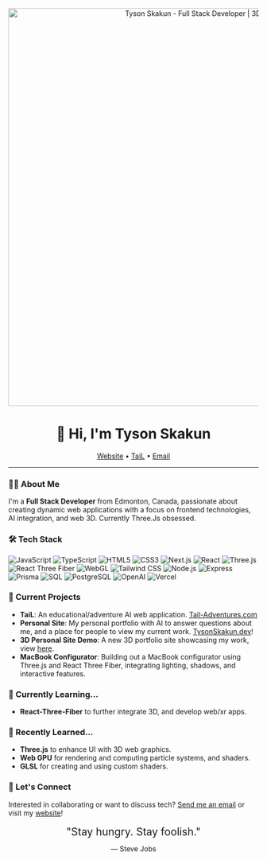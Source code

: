 <div align="center">
  <img src="https://media.licdn.com/dms/image/D5616AQGUp5NxMdI8Ug/profile-displaybackgroundimage-shrink_200_800/0/1718496161636?e=2147483647&v=beta&t=UBMCYrmkvOJf3LGZhlmPQA_pV7KYGqXCX_gHdL6V-Aw" alt="Tyson Skakun - Full Stack Developer | 3D Enthusiast" width="800">
</div>
<h1 align="center">👋 Hi, I'm Tyson Skakun</h1>
<p align="center">
  <a href="https://tysonskakun.dev">Website</a> •
  <a href="https://tail-adventures.com">TaiL</a> •
  <a href="mailto:tysonskakun@gmail.com">Email</a>
</p>


---

### 👨‍💻 About Me

I'm a **Full Stack Developer** from Edmonton, Canada, passionate about creating dynamic web applications with a focus on frontend technologies, AI integration, and web 3D. Currently Three.Js obsessed.

### 🛠 Tech Stack

![JavaScript](https://img.shields.io/badge/-JavaScript-F7DF1E?style=flat-square&logo=javascript&logoColor=black)
![TypeScript](https://img.shields.io/badge/-TypeScript-3178C6?style=flat-square&logo=typescript&logoColor=white)
![HTML5](https://img.shields.io/badge/-HTML5-E34F26?style=flat-square&logo=html5&logoColor=white)
![CSS3](https://img.shields.io/badge/-CSS3-1572B6?style=flat-square&logo=css3&logoColor=white)
![Next.js](https://img.shields.io/badge/-Next.js-000000?style=flat-square&logo=next.js&logoColor=white)
![React](https://img.shields.io/badge/-React-61DAFB?style=flat-square&logo=react&logoColor=black)
![Three.js](https://img.shields.io/badge/-Three.js-000000?style=flat-square&logo=three.js&logoColor=white)
![React Three Fiber](https://img.shields.io/badge/-React%20Three%20Fiber-000000?style=flat-square&logo=three.js&logoColor=white)
![WebGL](https://img.shields.io/badge/-WebGL-990000?style=flat-square&logo=webgl&logoColor=white)
![Tailwind CSS](https://img.shields.io/badge/-Tailwind%20CSS-38B2AC?style=flat-square&logo=tailwind-css&logoColor=white)
![Node.js](https://img.shields.io/badge/-Node.js-339933?style=flat-square&logo=node.js&logoColor=white)
![Express](https://img.shields.io/badge/-Express-000000?style=flat-square&logo=express&logoColor=white)
![Prisma](https://img.shields.io/badge/-Prisma-2D3748?style=flat-square&logo=prisma&logoColor=white)
![SQL](https://img.shields.io/badge/-SQL-4479A1?style=flat-square&logo=postgresql&logoColor=white)
![PostgreSQL](https://img.shields.io/badge/-PostgreSQL-336791?style=flat-square&logo=postgresql&logoColor=white)
![OpenAI](https://img.shields.io/badge/-OpenAI%20API-412991?style=flat-square&logo=openai&logoColor=white)
![Vercel](https://img.shields.io/badge/-Vercel%20AI%20SDK-000000?style=flat-square&logo=vercel&logoColor=white)

### 🔭 Current Projects

- **TaiL**: An educational/adventure AI web application. [Tail-Adventures.com](https://tysonskakun.dev)
- **Personal Site**: My personal portfolio with AI to answer questions about me, and a place for people to view my current work. [TysonSkakun.dev](https://tysonskakun.dev)!
- **3D Personal Site Demo**: A new 3D portfolio site showcasing my work, view [here](https://tyson-skakun-3d-portfolio.vercel.app/).
- **MacBook Configurator**: Building out a MacBook configurator using Three.js and React Three Fiber, integrating lighting, shadows, and interactive features.

### 🌱 Currently Learning...

- **React-Three-Fiber** to further integrate 3D, and develop web/xr apps.

### 🌳 Recently Learned...

- **Three.js** to enhance UI with 3D web graphics.
- **Web GPU** for rendering and computing particle systems, and shaders.
- **GLSL** for creating and using custom shaders.

### 💬 Let's Connect

Interested in collaborating or want to discuss tech? [Send me an email](mailto:tysonskakun@gmail.com) or visit my [website](https://tysonskakun.dev)!

<div align="center">
  <p style="color: '#1d1d1f'; font-size: 21px; line-height: 1.5; text-align: center; margin: 0;">
    "Stay hungry. Stay foolish."
  </p>
  <p style="color: '#86868b'; font-size: 14px; text-align: center; margin: 10px 0 0;">
    — Steve Jobs
  </p>
</div>

